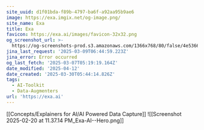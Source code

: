 ```yaml
---
site_uuid: d1f01bda-f89b-4797-ba6f-a92aa95b9ae6
image: https://exa.imgix.net/og-image.png/
site_name: Exa
title: Exa
favicon: https://exa.ai/images/favicon-32x32.png
og_screenshot_url: >-
  https://og-screenshots-prod.s3.amazonaws.com/1366x768/80/false/4e5366f94fed9021301ddf674365632a0491e9a5a181856fc740a8c1d911a4d8.jpeg
jina_last_request: '2025-03-09T06:44:59.223Z'
jina_error: Error occurred
og_last_fetch: '2025-03-07T05:19:19.164Z'
date_modified: '2025-04-12'
date_created: '2025-03-30T05:44:14.826Z'
tags:
  - AI-Toolkit
  - Data-Augmenters
url: 'https://exa.ai'
---
```


























































































































































































































































































[[Concepts/Explainers for AI/AI Powered Data Capture]]
![[Screenshot 2025-02-20 at 11.37.14 PM_Exa-AI--Hero.png]]
